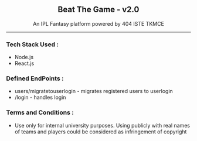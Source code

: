<h2 align="center"> Beat The Game - v2.0 </h2>
<p align="center">An IPL Fantasy platform powered by 404 ISTE TKMCE</p>

<hr>

### Tech Stack Used :

- Node.js
- React.js

### Defined EndPoints :

- users/migratetouserlogin - migrates registered users to userlogin
- /login - handles login

### Terms and Conditions :

- Use only for internal university purposes. Using publicly with real names of teams and players could be considered as infringement of copyright
